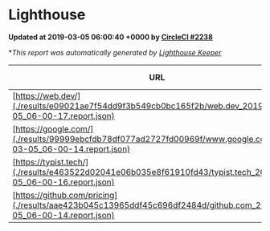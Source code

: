 
# Lighthouse

**Updated at 2019-03-05 06:00:40 +0000 by [CircleCI #2238](https://circleci.com/gh/ItinerisLtd/lighthouse-keeper-example/2238)**

**This report was automatically generated by [Lighthouse Keeper](https://github.com/itinerisltd/lighthouse-keeper)*

| URL | Performance | Accessibility | Best Practices | SEO | PWA | Updated At |
| --- | --- | --- | --- | --- | --- | --- |
| [https://web.dev/](./results/e09021ae7f54dd9f3b549cb0bc165f2b/web.dev_2019-03-05_06-00-17.report.json) | 0.96 | 0.93 | 1 | 0.91 | 1 | 2019-03-05T06:00:17.500Z |
| [https://google.com/](./results/99999ebcfdb78df077ad2727fd00969f/www.google.com_2019-03-05_06-00-14.report.json) | 0.95 | 0.71 | 0.93 | 0.8 | 0.58 | 2019-03-05T06:00:14.916Z |
| [https://typist.tech/](./results/e463522d02041e06b035e8f61910fd43/typist.tech_2019-03-05_06-00-16.report.json) | 1 |  |  |  |  | 2019-03-05T06:00:16.432Z |
| [https://github.com/pricing](./results/aae423b045c13965ddf45c696df2484d/github.com_2019-03-05_06-00-14.report.json) | 0.8 | 0.89 | 0.93 | 0.9 | 0.58 | 2019-03-05T06:00:14.977Z |

